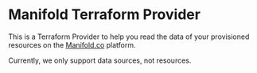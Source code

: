 # Manifold Terraform Provider

This is a Terraform Provider to help you read the data of your provisioned
resources on the [Manifold.co](https://manifold.co) platform.

Currently, we only support data sources, not resources.

